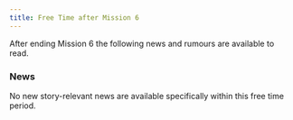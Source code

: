 ```yaml
---
title: Free Time after Mission 6
---
```


After ending Mission 6 the following news and rumours are available to read.

### News

No new story-relevant news are available specifically within this free time period.
